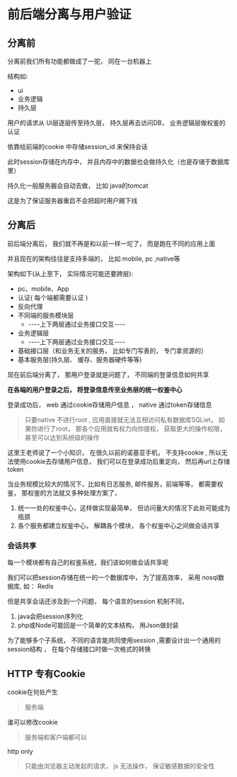 # 前后端分离与用户验证

## 分离前
分离前我们所有功能都做成了一驼， 同在一台机器上

结构如:
* ui
* 业务逻辑
* 持久层

用户的请求从 Ui层逐层传至持久层， 持久层再去访问DB， 业务逻辑层做权鉴的认证

依靠给前端的cookie 中存储session_id 来保持会话

此时session存储在内存中， 并且内存中的数据也会做持久化（也是存储于数据库里）

持久化一般服务器会自动去做， 比如 java的tomcat

这是为了保证服务器重启不会把超时用户踢下线

## 分离后

前后端分离后， 我们就不再是和以前一样一坨了， 而是跑在不同的应用上面

并且现在的架构往往是支持多端的， 比如 mobile, pc ,native等

架构如下(从上至下， 实际情况可能还要跨层):

* pc、mobile、App
* 认证( 每个端都需要认证 )
* 反向代理
* 不同端的服务模块层
  * ----上下两层通过业务接口交互----
* 业务逻辑层
  * ----上下两层通过业务接口交互----
* 基础接口层（和业务无关的服务， 比如专门写表的， 专门拿资源的）
* 基本服务层(持久层、 缓存、服务器硬件等等)


现在前后端分离了， 那用户登录就是问题了， 不同端的登录信息如何共享




**在各端的用户登录之后， 将登录信息传至业务层的统一权鉴中心**

登录成功后， web 通过cookie存储用户信息 ， native 通过token存储信息
>  只要native 不进行root , 应用直接就无法互相访问私有数据库SQLiet， 如果你进行了root， 那各个应用就有权力向你提权， 获取更大的操作权限， 甚至可以达到系统级的操作

这里王老师说了一个小知识， 在很久以前的诺基亚手机， 不支持cookie , 所以无法使用cookie去存储用户信息， 我们可以在登录成功后重定向， 然后再url上存储token

当业务规模比较大的情况下，比如有日志服务, 邮件服务，前端等等， 都需要权鉴， 那权鉴的方法就又多种处理方案了， 

1. 统一一处的权鉴中心，这样做实现最简单， 但访问量大的情况下此处可能成为瓶颈
2. 各个服务都建立权鉴中心， 解耦各个模块， 各个权鉴中心之间做会话共享


### 会话共享
每一个模块都有自己的权鉴系统，我们该如何做会话共享呢

我们可以把session存储在统一的一个数据库中， 为了提高效率， 采用 nosql数据库, 如： Redis

但是共享会话还涉及到一个问题， 每个语言的session 机制不同， 

1. java会把session序列化
2. php或Node可能回是一个简单的文本结构， 用Json做封装

为了能够多个子系统， 不同的语言能共同使用session ,需要设计出一个通用的session结构 ， 在每个存储接口时做一次格式的转换



## HTTP 专有Cookie

cookie在何处产生
> 服务端

谁可以修改cookie
> 服务端和客户端都可以



http only
> 只能由浏览器主动发起的请求， js 无法操作， 保证敏感数据的安全性